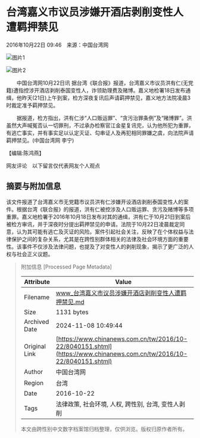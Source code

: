 # 台湾嘉义市议员涉嫌开酒店剥削变性人 遭羁押禁见

2016年10月22日 09:46　来源：中国台湾网

![图片1](http://www.chinanews.com/fileftp/2020/03/2020-03-11/U194P4T47D46410F978DT20200311093349.jpg)

![图片2](http://www.chinanews.com/fileftp/2020/03/2020-03-11/U194P4T47D46410F977DT20200311083723.jpg)

　　中国台湾网10月22日讯 据台湾《联合报》报道，台湾嘉义市议员洪有仁(无党籍)遭指控涉开酒店剥削泰国变性人，诈领助理费及赌博。嘉义地检署18日发布通缉，他昨天(21日)上午到案，检方深夜复讯后声请羁押禁见，嘉义地方法院凌晨3时裁定准予羁押禁见。

　　据报道，检方指出，洪有仁涉“人口贩运罪”、“贪污治罪条例”及“赌博罪”。洪虽然大声喊冤否认一切罪刑，不过承办检察官江金星复讯完，认为他所犯为重罪，有逃亡事实，并有事实足以认定灭证、勾串证人及再犯相同罪嫌之虞，向法院声请羁押禁见。(中国台湾网 李宁)

【编辑:陈鸿燕】

网友评论　以下留言仅代表网友个人观点

## 摘要与附加信息

<!-- tcd_abstract -->
该文件报道了台湾嘉义市无党籍市议员洪有仁涉嫌开设酒店剥削泰国变性人的案件。根据台湾《联合报》的报道，洪有仁被控涉及人口贩运罪、贪污及赌博等多项重罪。嘉义地检署于2016年10月18日发布对其的通缉，洪有仁于10月21日到案后被检方审讯，并于深夜时分提出羁押禁见的申请。法院于10月22日凌晨裁定同意，认为其可能有逃亡及灭证的风险。案件引起社会关注，反映了在个体权益与法律保护之间的复杂关系，尤其是在跨性别群体相关的法律及社会环境方面的重要性。该事件不仅涉及法律问题，也提及了对变性人的剥削现象，揭示了更广泛的人权与社会正义议题。
<!-- tcd_abstract_end -->

> 附加信息 [Processed Page Metadata]
>
> | Attribute       | Value                                  |
> |-----------------|----------------------------------------|
> | Filename        | www_台湾嘉义市议员涉嫌开酒店剥削变性人遭羁押禁见.md                             |
> | Size            | 1131 bytes                           |
> | Archived Date   | 2024-11-08 10:49:44                             |
> | Original Link   | [https://www.chinanews.com.cn/tw/2016/10-22/8040151.shtml](https://www.chinanews.com.cn/tw/2016/10-22/8040151.shtml)                       |
> | Author          | 中国台湾网                               |
> | Region          | 台湾                               |
> | Date            | 2016-10-22                                 |
> | Tags            | 法律政策, 社会环境, 人权, 跨性别, 台湾, 变性人剥削                                 |
>
> 本文由跨性别中文数字档案馆归档整理，仅供浏览。版权归原作者所有。
>